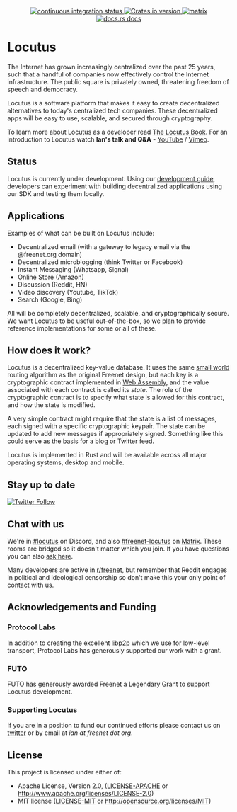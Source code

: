 <div align="center">
  <!-- Github Actions -->
  <a href="https://github.com/freenet/locutus/actions/workflows/ci.yml">
    <img src="https://img.shields.io/github/actions/workflow/status/freenet/locutus/ci.yml?branch=main&label=tests&style=flat-square" alt="continuous integration status" />
  </a>
  <a href="https://crates.io/crates/locutus">
    <img src="https://img.shields.io/crates/v/locutus.svg?style=flat-square"
    alt="Crates.io version" />
  </a>
  <a href="https://matrix.to/#/#freenet-locutus:matrix.org">
    <img src="https://img.shields.io/matrix/freenet-locutus:matrix.org?label=matrix&logo=matrix&style=flat-square" alt="matrix" />
  </a>
  <a href="https://docs.rs/locutus">
    <img src="https://img.shields.io/badge/docs-latest-blue.svg?style=flat-square&label=api%20docs"
      alt="docs.rs docs" />
  </a>
</div>

# Locutus

The Internet has grown increasingly centralized over the past 25 years, such that a handful of companies now effectively control the Internet infrastructure. The public square is privately owned, threatening freedom of speech and democracy.

Locutus is a software platform that makes it easy to create decentralized alternatives to today's centralized tech companies. These decentralized apps will be easy to use, scalable, and secured through cryptography.

To learn more about Locutus as a developer read [The Locutus Book](https://docs.freenet.org/). For an introduction to Locutus watch **Ian's talk and Q&A** - [YouTube](https://youtu.be/d31jmv5Tx5k) / [Vimeo](https://vimeo.com/manage/videos/740461100).

## Status

Locutus is currently under development. Using our [development guide](https://docs.freenet.org/tutorial.html), developers can experiment with building decentralized applications using our SDK and testing them locally.

## Applications

Examples of what can be built on Locutus include:

* Decentralized email (with a gateway to legacy email via the @freenet.org domain)
* Decentralized microblogging (think Twitter or Facebook)
* Instant Messaging (Whatsapp, Signal)
* Online Store (Amazon)
* Discussion (Reddit, HN)
* Video discovery (Youtube, TikTok)
* Search (Google, Bing)

All will be completely decentralized, scalable, and cryptographically secure. We want Locutus to be useful out-of-the-box, so we plan to provide reference implementations for some or all of these.

## How does it work?

Locutus is a decentralized key-value database. It uses the same [small world](https://freenetproject.org/assets/papers/lic.pdf) routing algorithm as the original Freenet design, but each key is a cryptographic contract implemented in [Web Assembly](https://webassembly.org/), and the value associated with each contract is called its *state*. The role of the cryptographic contract is to specify what state is allowed for this contract, and how the state is modified.

A very simple contract might require that the state is a list of messages, each signed with a specific cryptographic keypair. The state can be updated to add new messages if appropriately signed. Something like this could serve as the basis for a blog or Twitter feed.

Locutus is implemented in Rust and will be available across all major operating systems, desktop and mobile.

## Stay up to date

[![Twitter Follow](https://img.shields.io/twitter/follow/freenetorg?color=%2300EE00&logo=twitter&style=plastic)](https://twitter.com/FreenetOrg)

## Chat with us

We're in [#locutus](https://discord.gg/2kZuKNxYXv) on Discord, and also [#freenet-locutus](https://matrix.to/#/#freenet-locutus:matrix.org) on [Matrix](https://matrix.org/). These rooms are bridged so it doesn't matter which you join. If you have questions you can also [ask here](https://github.com/freenet/locutus/discussions).

Many developers are active in [r/freenet](https://www.reddit.com/r/Freenet/), but remember that Reddit engages in political and ideological censorship so don't make this your only point of contact with us.

## Acknowledgements and Funding

### Protocol Labs

In addition to creating the excellent [libp2p](https://github.com/libp2p/rust-libp2p) which we use for low-level transport, Protocol Labs has
generously supported our work with a grant.

### FUTO

FUTO has generously awarded Freenet a Legendary Grant to support Locutus development.

### Supporting Locutus

If you are in a position to fund our continued efforts please contact us on [twitter](https://twitter.com/FreenetOrg) or by email at
*ian at freenet dot org*.

## License

This project is licensed under either of:

* Apache License, Version 2.0, ([LICENSE-APACHE](LICENSE-APACHE) or
  <http://www.apache.org/licenses/LICENSE-2.0>)
* MIT license ([LICENSE-MIT](LICENSE-MIT) or
  <http://opensource.org/licenses/MIT>)
